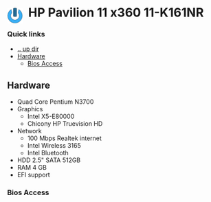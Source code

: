 # HP Pavilion 11 x360 11-K161NR <img style="margin: 6px 13px 0px 0px" align="left" src="../../art/logo_36x36.png" />

### Quick links
* [.. up dir](../../README.md)
* [Hardware](#hardware)
  * [Bios Access](#bios-access)

## Hardware
- Quad Core Pentium N3700
- Graphics
  - Intel X5-E80000
  - Chicony HP Truevision HD
- Network
  - 100 Mbps Realtek internet
  - Intel Wireless 3165
  - Intel Bluetooth
- HDD 2.5" SATA 512GB
- RAM 4 GB
- EFI support

### Bios Access
